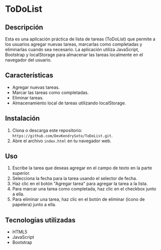 # ToDoList

## Descripción
Esta es una aplicación práctica de lista de tareas (ToDoList) que permite a los usuarios agregar nuevas tareas, marcarlas como completadas y eliminarlas cuando sea necesario. La aplicación utiliza JavaScript, Bootstrap y localStorage para almacenar las tareas localmente en el navegador del usuario.

## Características
- Agregar nuevas tareas.
- Marcar las tareas como completadas.
- Eliminar tareas.
- Almacenamiento local de tareas utilizando localStorage.

## Instalación
1. Clona o descarga este repositorio: `https://github.com/DevKendrySoto/ToDoList.git`.
2. Abre el archivo `index.html` en tu navegador web.

## Uso
1. Escribe la tarea que deseas agregar en el campo de texto en la parte superior.
2. Selecciona la fecha para la tarea usando el selector de fecha.
3. Haz clic en el botón "Agregar tarea" para agregar la tarea a la lista.
4. Para marcar una tarea como completada, haz clic en el checkbox junto a ella.
5. Para eliminar una tarea, haz clic en el botón de eliminar (ícono de papelera) junto a ella.

## Tecnologías utilizadas
- HTML5
- JavaScript
- Bootstrap

